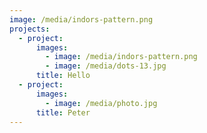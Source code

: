 ```yaml
---
image: /media/indors-pattern.png
projects:
  - project:
      images:
        - image: /media/indors-pattern.png
        - image: /media/dots-13.jpg
      title: Hello
  - project:
      images:
        - image: /media/photo.jpg
      title: Peter
---
```


